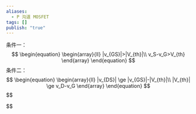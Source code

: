 ```yaml
---
aliases:
  - P 沟道 MOSFET
tags: []
publish: "true"
---
```


条件一：
$$
\begin{equation}
	\begin{array}{ll}
		|v_{GS}|>|V_{th}|\\
		v_S-v_G>V_{th}
	\end{array}
\end{equation}
$$
条件二：
$$
\begin{equation}
	\begin{array}{ll}
		|v_{DS}| \ge |v_{GS}|-|V_{th}|\\
		|V_{th}| \ge v_D-v_G
	\end{array}
\end{equation}
$$
$$

$$
